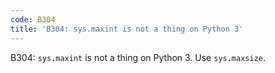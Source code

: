 ```yaml
---
code: B304
title: 'B304: sys.maxint is not a thing on Python 3'
---
```


B304: `sys.maxint` is not a thing on Python 3. Use `sys.maxsize`.